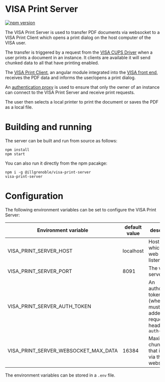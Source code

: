 # VISA Print Server

[![npm version](https://badge.fury.io/js/%40illgrenoble%2Fvisa-print-server.svg)](https://badge.fury.io/js/%40illgrenoble%2Fvisa-print-server)

The VISA Print Server is used to transfer PDF documents via websocket to a VISA Print Client which opens a print dialog on the host computer of the VISA user.

The transfer is triggered by a request from the [VISA CUPS Driver](https://github.com/ILLGrenoble/visa-cups) when a user prints a document in an instance. It clients are available it will send chunked data to all that have printing enabled.

The [VISA Print Client](https://github.com/ILLGrenoble/visa-print-client), an angular module integrated into the [VISA front end](https://github.com/ILLGrenoble/visa-web), receives the PDF data and informs the user/opens a print dialog.

An [authentication proxy](https://github.com/ILLGrenoble/visa-jupyter-proxy) is used to ensure that only the owner of an instance can connect to the VISA Print Server and receive print requests.

The user then selects a local printer to print the document or saves the PDF as a local file.

# Building and running

The server can be built and run from source as follows:

```
npm install
npm start
```

You can also run it directly from the npm pacakge:

```
npm i -g @illgrenoble/visa-print-server
visa-print-server
```

# Configuration

The following environment variables can be set to configure the VISA Print Server:

|Environment variable|default value|description|
|---|---|---|
|VISA_PRINT_SERVER_HOST|localhost|Host on which the web server listens to|
|VISA_PRINT_SERVER_PORT|8091|The web server port|
|VISA_PRINT_SERVER_AUTH_TOKEN| |An authorisation token that (when set) must be added to the request header `x-auth-token`|
|VISA_PRINT_SERVER_WEBSOCKET_MAX_DATA|16384|Maximum chunk size that is sent via the websocket|

The environment variables can be stored in a `.env` file.
